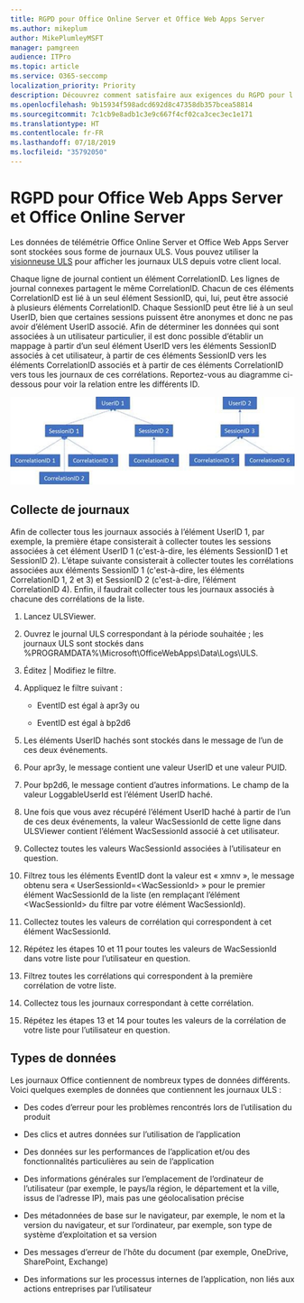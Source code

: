 ```yaml
---
title: RGPD pour Office Online Server et Office Web Apps Server
ms.author: mikeplum
author: MikePlumleyMSFT
manager: pamgreen
audience: ITPro
ms.topic: article
ms.service: O365-seccomp
localization_priority: Priority
description: Découvrez comment satisfaire aux exigences du RGPD pour l’environnement Exchange Server local.
ms.openlocfilehash: 9b15934f598adcd692d8c47358db357bcea58814
ms.sourcegitcommit: 7c1cb9e8adb1c3e9c667f4cf02ca3cec3ec1e171
ms.translationtype: HT
ms.contentlocale: fr-FR
ms.lasthandoff: 07/18/2019
ms.locfileid: "35792050"
---
```

# <a name="gdpr-for-office-web-apps-server-and-office-online-server"></a>RGPD pour Office Web Apps Server et Office Online Server

Les données de télémétrie Office Online Server et Office Web Apps Server sont stockées sous forme de journaux ULS. Vous pouvez utiliser la [visionneuse ULS](https://www.microsoft.com/en-us/download/details.aspx?id=44020) pour afficher les journaux ULS depuis votre client local.

Chaque ligne de journal contient un élément CorrelationID. Les lignes de journal connexes partagent le même CorrelationID. Chacun de ces éléments CorrelationID est lié à un seul élément SessionID, qui, lui, peut être associé à plusieurs éléments CorrelationID. Chaque SessionID peut être lié à un seul UserID, bien que certaines sessions puissent être anonymes et donc ne pas avoir d’élément UserID associé. Afin de déterminer les données qui sont associées à un utilisateur particulier, il est donc possible d’établir un mappage à partir d’un seul élément UserID vers les éléments SessionID associés à cet utilisateur, à partir de ces éléments SessionID vers les éléments CorrelationID associés et à partir de ces éléments CorrelationID vers tous les journaux de ces corrélations. Reportez-vous au diagramme ci-dessous pour voir la relation entre les différents ID.

![](media/gdpr-for-office-online-server-image1.jpg)

## <a name="gathering-logs"></a>Collecte de journaux

Afin de collecter tous les journaux associés à l’élément UserID 1, par exemple, la première étape consisterait à collecter toutes les sessions associées à cet élément UserID 1 (c'est-à-dire, les éléments SessionID 1 et SessionID 2). L’étape suivante consisterait à collecter toutes les corrélations associées aux éléments SessionID 1 (c'est-à-dire, les éléments CorrelationID 1, 2 et 3) et SessionID 2 (c'est-à-dire, l’élément CorrelationID 4). Enfin, il faudrait collecter tous les journaux associés à chacune des corrélations de la liste.

1.  Lancez ULSViewer.

2.  Ouvrez le journal ULS correspondant à la période souhaitée ; les journaux ULS sont stockés dans %PROGRAMDATA%\\Microsoft\\OfficeWebApps\\Data\\Logs\\ULS.

3.  Éditez | Modifiez le filtre.

4.  Appliquez le filtre suivant :

    -   EventID est égal à apr3y ou

    -   EventID est égal à bp2d6

5.  Les éléments UserID hachés sont stockés dans le message de l’un de ces deux événements.

6.  Pour apr3y, le message contient une valeur UserID et une valeur PUID.

7.  Pour bp2d6, le message contient d’autres informations. Le champ de la valeur LoggableUserId est l’élément UserID haché.

8.  Une fois que vous avez récupéré l’élément UserID haché à partir de l’un de ces deux événements, la valeur WacSessionId de cette ligne dans ULSViewer contient l’élément WacSessionId associé à cet utilisateur.

9.  Collectez toutes les valeurs WacSessionId associées à l’utilisateur en question.

10. Filtrez tous les éléments EventID dont la valeur est « xmnv », le message obtenu sera « UserSessionId=\<WacSessionId\> » pour le premier élément WacSessionId de la liste (en remplaçant l’élément \<WacSessionId\> du filtre par votre élément WacSessionId).

11. Collectez toutes les valeurs de corrélation qui correspondent à cet élément WacSessionId.

12. Répétez les étapes 10 et 11 pour toutes les valeurs de WacSessionId dans votre liste pour l’utilisateur en question.

13. Filtrez toutes les corrélations qui correspondent à la première corrélation de votre liste.

14. Collectez tous les journaux correspondant à cette corrélation.

15. Répétez les étapes 13 et 14 pour toutes les valeurs de la corrélation de votre liste pour l’utilisateur en question.

## <a name="types-of-data"></a>Types de données

Les journaux Office contiennent de nombreux types de données différents. Voici quelques exemples de données que contiennent les journaux ULS :

-   Des codes d’erreur pour les problèmes rencontrés lors de l’utilisation du produit

-   Des clics et autres données sur l’utilisation de l’application

-   Des données sur les performances de l’application et/ou des fonctionnalités particulières au sein de l’application

-   Des informations générales sur l’emplacement de l’ordinateur de l’utilisateur (par exemple, le pays/la région, le département et la ville, issus de l’adresse IP), mais pas une géolocalisation précise

-   Des métadonnées de base sur le navigateur, par exemple, le nom et la version du navigateur, et sur l’ordinateur, par exemple, son type de système d’exploitation et sa version

-   Des messages d’erreur de l’hôte du document (par exemple, OneDrive, SharePoint, Exchange)

-   Des informations sur les processus internes de l’application, non liés aux actions entreprises par l’utilisateur
